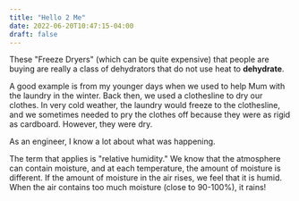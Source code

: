 ```yaml
---
title: "Hello 2 Me"
date: 2022-06-20T10:47:15-04:00
draft: false
---
```



These "Freeze Dryers" (which can be quite expensive) that people are buying are really a class of dehydrators that do not use heat to <b>dehydrate</b>.

A good example is from my younger days when we used to help Mum with the laundry in the winter. Back then, we used a clothesline to dry our clothes. In very cold weather, the laundry would freeze to the clothesline, and we sometimes needed to pry the clothes off because they were as rigid as cardboard. However, they were dry.

As an engineer, I know a lot about what was happening.

The term that applies is "relative humidity." We know that the atmosphere can contain moisture, and at each temperature, the amount of moisture is different. If the amount of moisture in the air rises, we feel that it is humid. When the air contains too much moisture (close to 90-100%), it rains!
